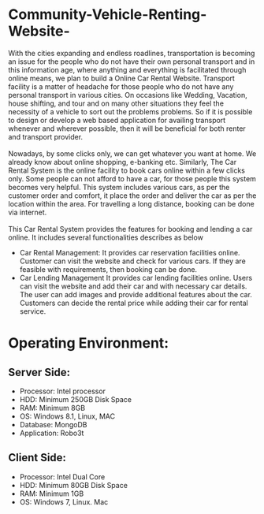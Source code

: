 # Community-Vehicle-Renting-Website-
With the cities expanding and endless roadlines, transportation is becoming an issue for the
people who do not have their own personal transport and in this information age, where
anything and everything is facilitated through online means, we plan to build a Online Car Rental
Website. Transport facility is a matter of headache for those people who do not have any personal
transport in various cities. On occasions like Wedding, Vacation, house shifting, and tour
and on many other situations they feel the necessity of a vehicle to sort out the problems
problems. So if it is possible to design or develop a web based application for availing
transport whenever and wherever possible, then it will be beneficial for both renter and
transport provider. 
<br>
<br> Nowadays, by some clicks only, we can get whatever you want at home.
We already know about online shopping, e-banking etc. Similarly, The Car Rental System
is the online facility to book cars online within a few clicks only. Some people can not afford to
have a car, for those people this system becomes very helpful. This system includes various
cars, as per the customer order and comfort, it place the order and deliver the car as per the
location within the area. For travelling a long distance, booking can be done via internet. <br>
<br>
This Car Rental System provides the features for booking and lending a car online. It includes several
functionalities describes as below
- Car Rental Management: It provides car reservation facilities online. Customer can visit the website and check for
various cars. If they are feasible with requirements, then booking can be done.
- Car Lending Management
It provides car lending facilities online. Users can visit the website and add their car and
with necessary car details. The user can add images and provide additional features
about the car. Customers can decide the rental price while adding their car for rental
service.

 
# Operating Environment:
## Server Side:
- Processor: Intel processor
- HDD: Minimum 250GB Disk Space
- RAM: Minimum 8GB
- OS: Windows 8.1, Linux, MAC
- Database: MongoDB
- Application: Robo3t
## Client Side:
- Processor: Intel Dual Core
- HDD: Minimum 80GB Disk Space
- RAM: Minimum 1GB
- OS: Windows 7, Linux. Mac
